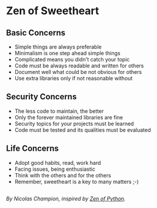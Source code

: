 # Zen of Sweetheart

## Basic Concerns

* Simple things are always preferable
* Minimalism is one step ahead simple things
* Complicated means you didn't catch your topic
* Code must be always readable and written for others
* Document well what could be not obvious for others
* Use extra libraries only if not reasonable without

## Security Concerns

* The less code to maintain, the better
* Only the forever maintained libraries are fine
* Security topics for your projects must be learned
* Code must be tested and its qualities must be evaluated

## Life Concerns

* Adopt good habits, read, work hard
* Facing issues, being enthusiastic
* Think with the others and for the others
* Remember, sweetheart is a key to many matters ;-)

## 
*By Nicolas Champion, inspired by [Zen of Python](https://en.wikipedia.org/wiki/Zen_of_Python).*